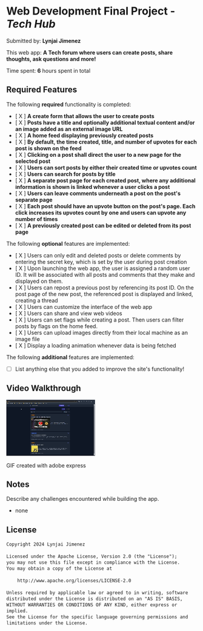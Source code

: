 # Web Development Final Project - *Tech Hub*

Submitted by: **Lynjai Jimenez**

This web app: **A Tech forum where users can create posts, share thoughts, ask questions and more!**

Time spent: **6** hours spent in total

## Required Features

The following **required** functionality is completed:

- [ X ] **A create form that allows the user to create posts**
- [ X ] **Posts have a title and optionally additional textual content and/or an image added as an external image URL**
- [ X ] **A home feed displaying previously created posts**
- [ X ] **By default, the time created, title, and number of upvotes for each post is shown on the feed**
- [ X ] **Clicking on a post shall direct the user to a new page for the selected post**
- [ X ] **Users can sort posts by either their created time or upvotes count**
- [ X ] **Users can search for posts by title**
- [ X ] **A separate post page for each created post, where any additional information is shown is linked whenever a user clicks a post**
- [ X ] **Users can leave comments underneath a post on the post's separate page**
- [ X ] **Each post should have an upvote button on the post's page. Each click increases its upvotes count by one and users can upvote any number of times**
- [ X ] **A previously created post can be edited or deleted from its post page**

The following **optional** features are implemented:

- [ X ] Users can only edit and deleted posts or delete comments by entering the secret key, which is set by the user during post creation
- [ X ] Upon launching the web app, the user is assigned a random user ID. It will be associated with all posts and comments that they make and displayed on them.
- [ X ] Users can repost a previous post by referencing its post ID. On the post page of the new post, the referenced post is displayed and linked, creating a thread
- [ X ] Users can customize the interface of the web app
- [ X ] Users can share and view web videos
- [ X ] Users can set flags while creating a post. Then users can filter posts by flags on the home feed.
- [ X ] Users can upload images directly from their local machine as an image file
- [ X ] Display a loading animation whenever data is being fetched

The following **additional** features are implemented:

* [ ] List anything else that you added to improve the site's functionality!

## Video Walkthrough

![TechHub](./public/techhub.gif)

<!-- Replace this with whatever GIF tool you used! -->
GIF created with adobe express
<!-- Recommended tools:
[Kap](https://getkap.co/) for macOS
[ScreenToGif](https://www.screentogif.com/) for Windows
[peek](https://github.com/phw/peek) for Linux. -->

## Notes

Describe any challenges encountered while building the app.
- none

## License

    Copyright 2024 Lynjai Jimenez

    Licensed under the Apache License, Version 2.0 (the "License");
    you may not use this file except in compliance with the License.
    You may obtain a copy of the License at

        http://www.apache.org/licenses/LICENSE-2.0

    Unless required by applicable law or agreed to in writing, software
    distributed under the License is distributed on an "AS IS" BASIS,
    WITHOUT WARRANTIES OR CONDITIONS OF ANY KIND, either express or implied.
    See the License for the specific language governing permissions and
    limitations under the License.